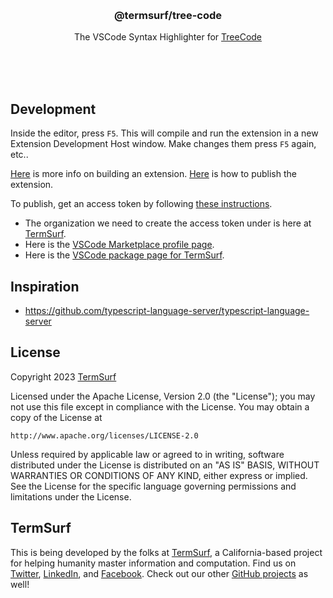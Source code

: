 <br/>
<br/>
<br/>
<br/>
<br/>
<br/>
<br/>

<h3 align='center'>@termsurf/tree-code</h3>
<p align='center'>
  The VSCode Syntax Highlighter for <a href="https://github.com/termsurf/tree">TreeCode</a>
</p>

<br/>
<br/>
<br/>

## Development

Inside the editor, press `F5`. This will compile and run the extension in a new Extension Development Host window. Make changes them press `F5` again, etc..

[Here](https://code.visualstudio.com/api/get-started/extension-anatomy) is more info on building an extension. [Here](https://code.visualstudio.com/api/working-with-extensions/publishing-extension) is how to publish the extension.

To publish, get an access token by following [these instructions](https://code.visualstudio.com/api/working-with-extensions/publishing-extension#get-a-personal-access-token).

- The organization we need to create the access token under is here at [TermSurf](https://dev.azure.com/termsurf).
- Here is the [VSCode Marketplace profile page](https://aex.dev.azure.com/me?mkt=en-US).
- Here is the [VSCode package page for TermSurf](https://marketplace.visualstudio.com/manage/publishers/termsurf).

## Inspiration

- https://github.com/typescript-language-server/typescript-language-server

## License

Copyright 2023 <a href='https://term.surf'>TermSurf</a>

Licensed under the Apache License, Version 2.0 (the "License");
you may not use this file except in compliance with the License.
You may obtain a copy of the License at

    http://www.apache.org/licenses/LICENSE-2.0

Unless required by applicable law or agreed to in writing, software
distributed under the License is distributed on an "AS IS" BASIS,
WITHOUT WARRANTIES OR CONDITIONS OF ANY KIND, either express or implied.
See the License for the specific language governing permissions and
limitations under the License.

## TermSurf

This is being developed by the folks at [TermSurf](https://term.surf), a California-based project for helping humanity master information and computation. Find us on [Twitter](https://twitter.com/termsurf), [LinkedIn](https://www.linkedin.com/company/termsurf), and [Facebook](https://www.facebook.com/termsurf). Check out our other [GitHub projects](https://github.com/termsurf) as well!
